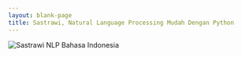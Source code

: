 ```yaml
---
layout: blank-page
title: Sastrawi, Natural Language Processing Mudah Dengan Python
---
```


![Sastrawi NLP Bahasa Indonesia](/images/sastrawi-nlp-bahasa-indonesia.png "NLP Sastrawi")